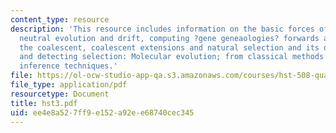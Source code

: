 ```yaml
---
content_type: resource
description: 'This resource includes information on the basic forces of evolution;
  neutral evolution and drift, computing ?gene geneaologies? forwards and backwards;
  the coalescent, coalescent extensions and natural selection and its discontents,
  and detecting selection: Molecular evolution; from classical methods to modern  statistical
  inference techniques.'
file: https://ol-ocw-studio-app-qa.s3.amazonaws.com/courses/hst-508-quantitative-genomics-fall-2005/ee4e8a527ff9e152a92ee68740cec345_hst3.pdf
file_type: application/pdf
resourcetype: Document
title: hst3.pdf
uid: ee4e8a52-7ff9-e152-a92e-e68740cec345
---
```

